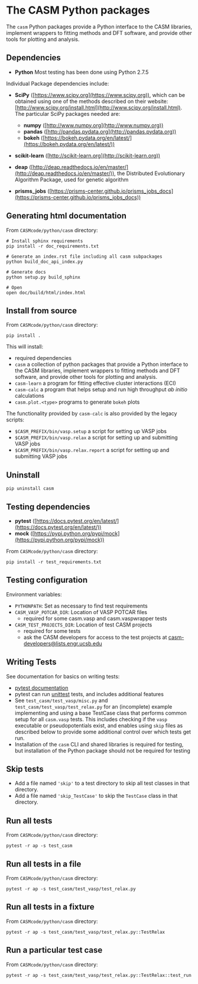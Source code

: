 The CASM Python packages
========================

The `casm` Python packages provide a Python interface to the CASM libraries, implement wrappers to fitting methods and DFT software, and provide other tools for plotting and analysis.

Dependencies
------------

- **Python** Most testing has been done using Python 2.7.5

Individual Package dependencies include:

- **SciPy** ([https://www.scipy.org](https://www.scipy.org)), which can be obtained using one of the methods described on their website:  [http://www.scipy.org/install.html](http://www.scipy.org/install.html). The particular SciPy packages needed are:
	- **numpy**  ([http://www.numpy.org](http://www.numpy.org))
	- **pandas** ([http://pandas.pydata.org](http://pandas.pydata.org))
	- **bokeh** ([https://bokeh.pydata.org/en/latest/](https://bokeh.pydata.org/en/latest/))

- **scikit-learn** ([http://scikit-learn.org](http://scikit-learn.org))

- **deap** ([http://deap.readthedocs.io/en/master/](http://deap.readthedocs.io/en/master/)), the Distributed Evolutionary Algorithm Package, used for genetic algorithm

- **prisms_jobs** ([https://prisms-center.github.io/prisms_jobs_docs](https://prisms-center.github.io/prisms_jobs_docs))


Generating html documentation
-----------------------------
From ``CASMcode/python/casm`` directory:

	# Install sphinx requirements
	pip install -r doc_requirements.txt

	# Generate an index.rst file including all casm subpackages
	python build_doc_api_index.py
	
	# Generate docs
	python setup.py build_sphinx
	
	# Open
	open doc/build/html/index.html


Install from source
-------------------
From ``CASMcode/python/casm`` directory:

	pip install .

This will install:

- required dependencies
- ``casm`` a collection of python packages that provide a Python interface to the CASM libraries, implement wrappers to fitting methods and DFT software, and provide other tools for plotting and analysis.
- ``casm-learn`` a program for fitting effective cluster interactions (ECI)
- ``casm-calc`` a program that helps setup and run high throughput *ab initio* calculations
- ``casm.plot.<type>`` programs to generate ``bokeh`` plots



The functionality provided by ``casm-calc`` is also provided by the legacy scripts:

- ``$CASM_PREFIX/bin/vasp.setup`` a script for setting up VASP jobs
- ``$CASM_PREFIX/bin/vasp.relax`` a script for setting up and submitting VASP jobs
- ``$CASM_PREFIX/bin/vasp.relax.report`` a script for setting up and submitting VASP jobs


Uninstall
---------
 
	pip uninstall casm


Testing dependencies
--------------------

- **pytest** ([https://docs.pytest.org/en/latest/](https://docs.pytest.org/en/latest/))
- **mock** ([https://pypi.python.org/pypi/mock](https://pypi.python.org/pypi/mock))

From ``CASMcode/python/casm`` directory:

	pip install -r test_requirements.txt


Testing configuration
---------------------

Environment variables:

- ``PYTHONPATH``: Set as necessary to find test requirements
- ``CASM_VASP_POTCAR_DIR``: Location of VASP POTCAR files
	- required for some casm.vasp and casm.vaspwrapper tests
- ``CASM_TEST_PROJECTS_DIR``: Location of test CASM projects
	- required for some tests
	- ask the CASM developers for access to the test projects at <casm-developers@lists.engr.ucsb.edu>


Writing Tests
-------------

See documentation for basics on writing tests:

- [pytest documentation](https://docs.pytest.org/en/latest/)
- pytest can run [unittest](https://docs.python.org/2/library/unittest.html) tests, and includes additional features
- See ``test_casm/test_vasp/misc.py`` and ``test_casm/test_vasp/test_relax.py`` for an (incomplete) example implementing and using a base TestCase class that performs common setup for all ``casm.vasp`` tests. This includes checking if the ``vasp`` executable or pseudopotentials exist, and enables using ``skip`` files as described below to provide some additional control over which tests get run.
- Installation of the `casm` CLI and shared libraries is required for testing, but installation of the Python package should not be required for testing


Skip tests
----------

- Add a file named `'skip'` to a test directory to skip all test classes in that directory.
- Add a file named `'skip_TestCase'` to skip the `TestCase` class in that directory.


Run all tests
-------------

From ``CASMcode/python/casm`` directory:

	pytest -r ap -s test_casm


Run all tests in a file
-----------------------

From ``CASMcode/python/casm`` directory:

	pytest -r ap -s test_casm/test_vasp/test_relax.py


Run all tests in a fixture
--------------------------

From ``CASMcode/python/casm`` directory:

	pytest -r ap -s test_casm/test_vasp/test_relax.py::TestRelax


Run a particular test case
--------------------------

From ``CASMcode/python/casm`` directory:

	pytest -r ap -s test_casm/test_vasp/test_relax.py::TestRelax::test_run